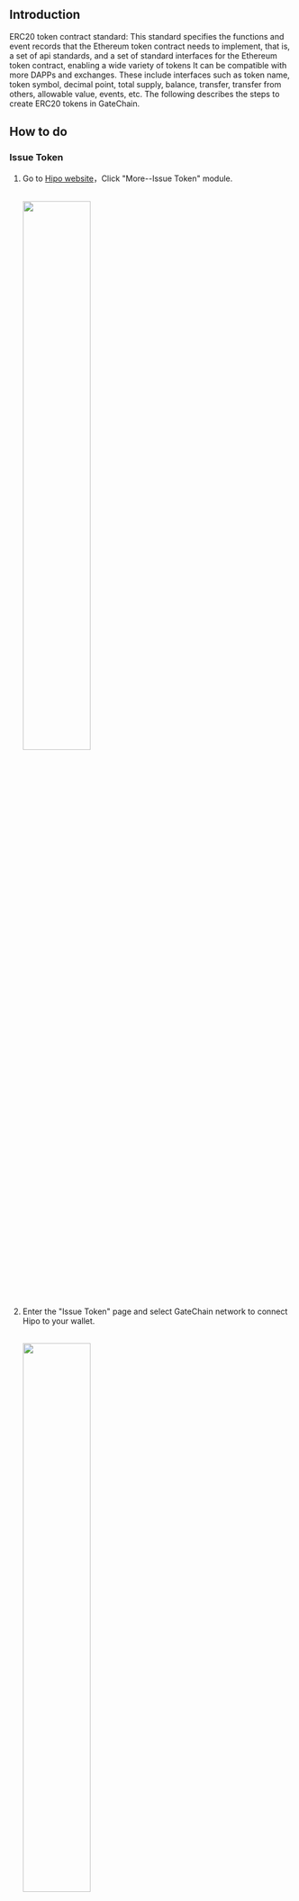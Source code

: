 ## Introduction

ERC20 token contract standard: This standard specifies the functions and event records that the Ethereum token contract needs to implement, that is, a set of api standards, and a set of standard interfaces for the Ethereum token contract, enabling a wide variety of tokens It can be compatible with more DAPPs and exchanges. These include interfaces such as token name, token symbol, decimal point, total supply, balance, transfer, transfer from others, allowable value, events, etc. The following describes the steps to create ERC20 tokens in GateChain.


## How to do

### Issue Token

1. Go to <a href="https://www.hipo.com/zh/" target="_blank">Hipo website</a>，Click "More--Issue Token" module. 

	<br/><a data-fancybox title="" href="@assets/img/en/issuetoken1.png"><img src="@assets/img/en/issuetoken1.png"  height=50% width=50%></a></br>

2. Enter the "Issue Token" page and select GateChain network to connect Hipo to your wallet.

	<br/><a data-fancybox title="" href="@assets/img/en/issuetoken2.png"><img src="@assets/img/en/issuetoken2.png"  height=50% width=50%></a></br>

3. Enter the token name, token symbol and other information on the issue token page.

	<br/><a data-fancybox title="" href="@assets/img/en/issuetoken3.png"><img src="@assets/img/en/issuetoken3.png"  height=50% width=50%></a></br>

4. click "Issue Token"，and you will be directed to wallet to confirm.

5. After the issue is successful, the metamask wallet will pop up with a page prompt: Add Suggested Token.

	<br/><a data-fancybox title="" href="@assets/img/en/issuetoken4.png"><img src="@assets/img/en/issuetoken4.png"  height=30% width=30%></a></br>

6. click "Add Token"，You can see your own erc20 token in your wallet~











